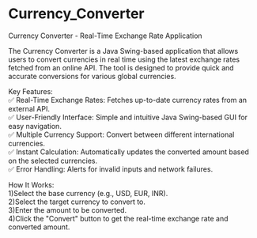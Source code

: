 # Currency_Converter
Currency Converter - Real-Time Exchange Rate Application

The Currency Converter is a Java Swing-based application that allows users to convert currencies in real time using the latest exchange rates fetched from an online API. The tool is designed to provide quick and accurate conversions for various global currencies.

Key Features:  
✅ Real-Time Exchange Rates: Fetches up-to-date currency rates from an external API.  
✅ User-Friendly Interface: Simple and intuitive Java Swing-based GUI for easy navigation.  
✅ Multiple Currency Support: Convert between different international currencies.  
✅ Instant Calculation: Automatically updates the converted amount based on the selected currencies.  
✅ Error Handling: Alerts for invalid inputs and network failures.  

How It Works:  
1)Select the base currency (e.g., USD, EUR, INR).  
2)Select the target currency to convert to.  
3)Enter the amount to be converted.  
4)Click the "Convert" button to get the real-time exchange rate and converted amount.  
